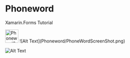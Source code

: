 # Phoneword
Xamarin.Forms Tutorial

<img src="Phoneword/PhoneWordScreenShot.png" alt="PhonewordScreenShot" height="42" width="42">
![Alt Text](Phoneword/PhoneWordScreenShot.png)

![Alt Text](https://codelabs.developers.google.com/codelabs/first-flutter-app-pt2/img/b17de15fa7831a1c.png)
